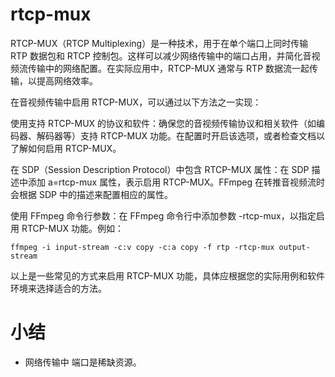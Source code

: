 # rtcp-mux

RTCP-MUX（RTCP Multiplexing）是一种技术，用于在单个端口上同时传输 RTP 数据包和 RTCP 控制包。这样可以减少网络传输中的端口占用，并简化音视频流传输中的网络配置。在实际应用中，RTCP-MUX 通常与 RTP 数据流一起传输，以提高网络效率。

在音视频传输中启用 RTCP-MUX，可以通过以下方法之一实现：

使用支持 RTCP-MUX 的协议和软件：确保您的音视频传输协议和相关软件（如编码器、解码器等）支持 RTCP-MUX 功能。在配置时开启该选项，或者检查文档以了解如何启用 RTCP-MUX。

在 SDP（Session Description Protocol）中包含 RTCP-MUX 属性：在 SDP 描述中添加 a=rtcp-mux 属性，表示启用 RTCP-MUX。FFmpeg 在转推音视频流时会根据 SDP 中的描述来配置相应的属性。

使用 FFmpeg 命令行参数：在 FFmpeg 命令行中添加参数 -rtcp-mux，以指定启用 RTCP-MUX 功能。例如：

```Shell
ffmpeg -i input-stream -c:v copy -c:a copy -f rtp -rtcp-mux output-stream
```
以上是一些常见的方式来启用 RTCP-MUX 功能，具体应根据您的实际用例和软件环境来选择适合的方法。


# 小结

* 网络传输中 端口是稀缺资源。
